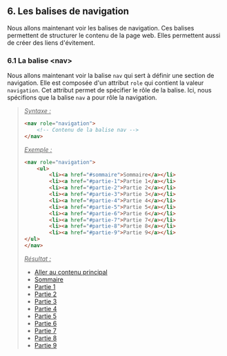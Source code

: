 
## 6. Les balises de navigation

Nous allons maintenant voir les balises de navigation. Ces balises permettent de structurer le contenu de la page web. Elles permettent aussi de créer des liens d'évitement.

### 6.1 La balise \<nav\>

Nous allons maintenant voir la balise `nav` qui sert à définir une section de navigation. Elle est composée d'un attribut `role` qui contient la valeur `navigation`. Cet attribut permet de spécifier le rôle de la balise. Ici, nous spécifions que la balise `nav` a pour rôle la navigation.

> *<u>Syntaxe :</u>*
> ```html
> <nav role="navigation">
>     <!-- Contenu de la balise nav -->
> </nav>
> ```
> *<u>Exemple :</u>*
> ```html
> <nav role="navigation">
>     <ul>
>         <li><a href="#sommaire">Sommaire</a></li>
>         <li><a href="#partie-1">Partie 1</a></li>
>         <li><a href="#partie-2">Partie 2</a></li>
>         <li><a href="#partie-3">Partie 3</a></li>
>         <li><a href="#partie-4">Partie 4</a></li>
>         <li><a href="#partie-5">Partie 5</a></li>
>         <li><a href="#partie-6">Partie 6</a></li>
>         <li><a href="#partie-7">Partie 7</a></li>
>         <li><a href="#partie-8">Partie 8</a></li>
>         <li><a href="#partie-9">Partie 9</a></li>
> </ul>
> </nav>
> ```
> *<u>Résultat :</u>*
> <nav role="navigation">
>     <ul>
>         <li><a href="#main" class="visually-hidden-focusable">Aller au contenu principal</a></li>
>         <li><a href="#sommaire">Sommaire</a></li>
>         <li><a href="#partie-1">Partie 1</a></li>
>         <li><a href="#partie-2">Partie 2</a></li>
>         <li><a href="#partie-3">Partie 3</a></li>
>         <li><a href="#partie-4">Partie 4</a></li>
>         <li><a href="#partie-5">Partie 5</a></li>
>         <li><a href="#partie-6">Partie 6</a></li>
>         <li><a href="#partie-7">Partie 7</a></li>
>         <li><a href="#partie-8">Partie 8</a></li>
>         <li><a href="#partie-9">Partie 9</a></li>
>     </ul>
> </nav>
